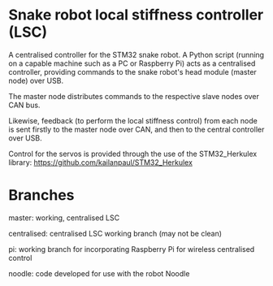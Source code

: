 # Snake robot local stiffness controller (LSC)

A centralised controller for the STM32 snake robot. A Python script (running on a capable machine such as a PC or Raspberry Pi) acts as a centralised controller, providing commands to the snake robot's head module (master node) over USB. 

The master node distributes commands to the respective slave nodes over CAN bus. 

Likewise, feedback (to perform the local stiffness control) from each node is sent firstly to the master node over CAN, and then to the central controller over USB. 

Control for the servos is provided through the use of the STM32_Herkulex library: 
https://github.com/kailanpaul/STM32_Herkulex

# Branches

master: working, centralised LSC

centralised: centralised LSC working branch (may not be clean)

pi: working branch for incorporating Raspberry Pi for wireless centralised control

noodle: code developed for use with the robot Noodle